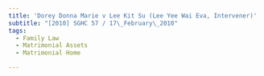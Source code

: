 ```yaml
---
title: 'Dorey Donna Marie v Lee Kit Su (Lee Yee Wai Eva, Intervener)'
subtitle: "[2010] SGHC 57 / 17\_February\_2010"
tags:
  - Family Law
  - Matrimonial Assets
  - Matrimonial Home

---
```


